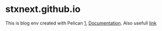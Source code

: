stxnext.github.io
=================

This is blog env created with Pelican [1](http://blog.getpelican.com/), [Documentation](http://docs.getpelican.com/en/3.3.0/getting_started.html#make). Also usefull [link](https://gist.github.com/josefjezek/6053301)
